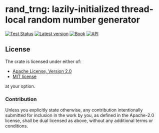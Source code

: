 # rand_trng: lazily-initialized thread-local random number generator

[![Test Status](https://github.com/rust-random/rand/workflows/Tests/badge.svg?event=push)](https://github.com/rust-random/rand/actions)
[![Latest version](https://img.shields.io/crates/v/rand_trng.svg)](https://crates.io/crates/rand_trng)
[![Book](https://img.shields.io/badge/book-master-yellow.svg)](https://rust-random.github.io/book/)
[![API](https://docs.rs/rand_trng/badge.svg)](https://docs.rs/rand_trng)

## License

The crate is licensed under either of:

* [Apache License, Version 2.0](http://www.apache.org/licenses/LICENSE-2.0)
* [MIT license](http://opensource.org/licenses/MIT)

at your option.

### Contribution

Unless you explicitly state otherwise, any contribution intentionally submitted
for inclusion in the work by you, as defined in the Apache-2.0 license, shall be
dual licensed as above, without any additional terms or conditions.
